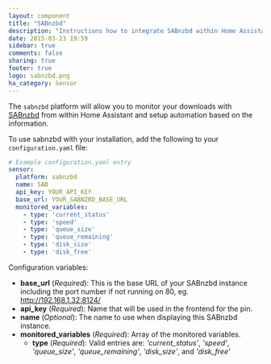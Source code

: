 ```yaml
---
layout: component
title: "SABnzbd"
description: "Instructions how to integrate SABnzbd within Home Assistant."
date: 2015-03-23 19:59
sidebar: true
comments: false
sharing: true
footer: true
logo: sabnzbd.png
ha_category: Sensor
---
```



The `sabnzbd` platform will allow you to monitor your downloads with [SABnzbd](http://sabnzbd.org) from within Home Assistant and setup automation based on the information.

To use sabnzbd with your installation, add the following to your `configuration.yaml` file:

```yaml
# Example configuration.yaml entry
sensor:
  platform: sabnzbd
  name: SAB
  api_key: YOUR_API_KEY
  base_url: YOUR_SABNZBD_BASE_URL
  monitored_variables:
    - type: 'current_status'
    - type: 'speed'
    - type: 'queue_size'
    - type: 'queue_remaining'
    - type: 'disk_size'
    - type: 'disk_free'
```

Configuration variables:

- **base_url** (*Required*): This is the base URL of your SABnzbd instance including the port number if not running on 80, eg. http://192.168.1.32:8124/
- **api_key** (*Required*): Name that will be used in the frontend for the pin.
- **name** (*Optional*): The name to use when displaying this SABnzbd instance.
- **monitored_variables** (*Required*): Array of the monitored variables.
  - **type** (*Required*): Valid entries are: *'current_status'*, *'speed'*, *'queue_size'*, *'queue_remaining'*, *'disk_size'*, and *'disk_free'*

